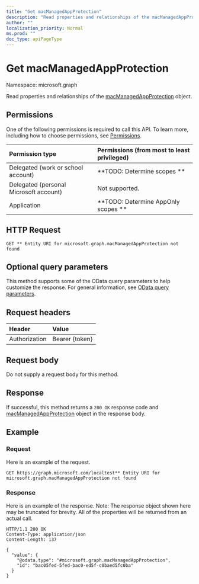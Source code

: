 ```yaml
---
title: "Get macManagedAppProtection"
description: "Read properties and relationships of the macManagedAppProtection object."
author: ""
localization_priority: Normal
ms.prod: ""
doc_type: apiPageType
---
```


# Get macManagedAppProtection

Namespace: microsoft.graph

Read properties and relationships of the [macManagedAppProtection](../resources/macmanagedappprotection.md) object.

## Permissions
One of the following permissions is required to call this API. To learn more, including how to choose permissions, see [Permissions](/concepts/permissions-reference.md).

|Permission type|Permissions (from most to least privileged)|
|:---|:---|
|Delegated (work or school account)|**TODO: Determine scopes **|
|Delegated (personal Microsoft account)|Not supported.|
|Application|**TODO: Determine AppOnly scopes **|

## HTTP Request
<!-- {
  "blockType": "ignored"
}
-->
``` http
GET ** Entity URI for microsoft.graph.macManagedAppProtection not found
```

## Optional query parameters
This method supports some of the OData query parameters to help customize the response. For general information, see [OData query parameters](/graph/query-parameters).

## Request headers
|Header|Value|
|:---|:---|
|Authorization|Bearer {token}|

## Request body
Do not supply a request body for this method.

## Response
If successful, this method returns a `200 OK` response code and [macManagedAppProtection](../resources/macmanagedappprotection.md) object in the response body.

## Example

### Request
Here is an example of the request.
<!-- {
  "blockType": "request",
  "name": "get_macmanagedappprotection"
}
-->
``` http
GET https://graph.microsoft.com/localtest** Entity URI for microsoft.graph.macManagedAppProtection not found
```

### Response
Here is an example of the response. Note: The response object shown here may be truncated for brevity. All of the properties will be returned from an actual call.
<!-- {
  "blockType": "response",
  "truncated": true,
  "@odata.type": "microsoft.graph.macManagedAppProtection"
}
-->
``` http
HTTP/1.1 200 OK
Content-Type: application/json
Content-Length: 137

{
  "value": {
    "@odata.type": "#microsoft.graph.macManagedAppProtection",
    "id": "bac05fed-5fed-bac0-ed5f-c0baed5fc0ba"
  }
}
```

